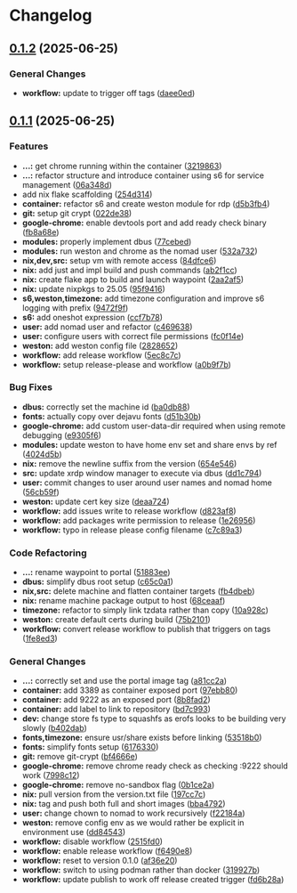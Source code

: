 # Changelog

## [0.1.2](https://github.com/jovulic/portal/compare/v0.1.1...v0.1.2) (2025-06-25)


### General Changes

* **workflow:** update to trigger off tags ([daee0ed](https://github.com/jovulic/portal/commit/daee0ed3932b286b07b4f55261b78985045b192b))

## [0.1.1](https://github.com/jovulic/portal/compare/v0.1.0...v0.1.1) (2025-06-25)


### Features

* **...:** get chrome running within the container ([3219863](https://github.com/jovulic/portal/commit/3219863605a606be9d4eb441cd14b76b150b8d9d))
* **...:** refactor structure and introduce container using s6 for service management ([06a348d](https://github.com/jovulic/portal/commit/06a348d193b74a790fc4a0efb50c1bb792371aa7))
* add nix flake scaffolding ([254d314](https://github.com/jovulic/portal/commit/254d314636bc796027ba51c11e23ea58f90f7c6e))
* **container:** refactor s6 and create weston module for rdp ([d5b3fb4](https://github.com/jovulic/portal/commit/d5b3fb4c574b5426f892eb2e837ba3d643cee1ae))
* **git:** setup git crypt ([022de38](https://github.com/jovulic/portal/commit/022de383993c5cc9c455badd8b0ebb16aa203752))
* **google-chrome:** enable devtools port and add ready check binary ([fb8a68e](https://github.com/jovulic/portal/commit/fb8a68ea0365a2fef192144ccd07dd9b6f8f52d4))
* **modules:** properly implement dbus ([77cebed](https://github.com/jovulic/portal/commit/77cebed8f41e867aa45a63cd4b1c4f968e1f0c23))
* **modules:** run weston and chrome as the nomad user ([532a732](https://github.com/jovulic/portal/commit/532a7326c9fda0f6ec52e8f5f01f5eed74b9803d))
* **nix,dev,src:** setup vm with remote access ([84dfce6](https://github.com/jovulic/portal/commit/84dfce609be011dcd4929a8be84379ab63aec9c0))
* **nix:** add just and impl build and push commands ([ab2f1cc](https://github.com/jovulic/portal/commit/ab2f1cc0542b7eb57da4e77e8a7755b1c2c0cba0))
* **nix:** create flake app to build and launch waypoint ([2aa2af5](https://github.com/jovulic/portal/commit/2aa2af51f78ddfa1a9708f7b0097abb3dddc50a5))
* **nix:** update nixpkgs to 25.05 ([95f9416](https://github.com/jovulic/portal/commit/95f94164e2955d52c77dae9e9088138556ba9c74))
* **s6,weston,timezone:** add timezone configuration and improve s6 logging with prefix ([9472f9f](https://github.com/jovulic/portal/commit/9472f9ff97e42e3f3077d8d457218c2a3a0314c7))
* **s6:** add oneshot expression ([ccf7b78](https://github.com/jovulic/portal/commit/ccf7b78e793d0919fd085e70747b4cf53cd4845c))
* **user:** add nomad user and refactor ([c469638](https://github.com/jovulic/portal/commit/c4696387bdd989e7a361525cb891b5a0db442d04))
* **user:** configure users with correct file permissions ([fc0f14e](https://github.com/jovulic/portal/commit/fc0f14ea27ed1a49aabdda3dc32e8b3e742e93c5))
* **weston:** add weston config file ([2828652](https://github.com/jovulic/portal/commit/2828652e1bc2f2660d164448e2df9dc5f941d2fa))
* **workflow:** add release workflow ([5ec8c7c](https://github.com/jovulic/portal/commit/5ec8c7c53bef507e5b7a0314c351d801f92dedfb))
* **workflow:** setup release-please and workflow ([a0b9f7b](https://github.com/jovulic/portal/commit/a0b9f7bd57c849cc7bdd5b2216e4ae8a81808cb4))


### Bug Fixes

* **dbus:** correctly set the machine id ([ba0db88](https://github.com/jovulic/portal/commit/ba0db88f0b7adbb55ebc7ffc6befe286da400125))
* **fonts:** actually copy over dejavu fonts ([d51b30b](https://github.com/jovulic/portal/commit/d51b30bc5e49f47840ed2fb84229eaf9c27c5710))
* **google-chrome:** add custom user-data-dir required when using remote debugging ([e9305f6](https://github.com/jovulic/portal/commit/e9305f61fad5bd2645b99c559612adeb7b8c8fba))
* **modules:** update weston to have home env set and share envs by ref ([4024d5b](https://github.com/jovulic/portal/commit/4024d5b20f483bfefa3a98a87e69101cc52095b0))
* **nix:** remove the newline suffix from the version ([654e546](https://github.com/jovulic/portal/commit/654e546bcd01687ab4bf1c386d510fb4c259da65))
* **src:** update xrdp window manager to execute via dbus ([dd1c794](https://github.com/jovulic/portal/commit/dd1c794b7d1b8b8b2cbedddf2705ca2e5568102e))
* **user:** commit changes to user around user names and nomad home ([56cb59f](https://github.com/jovulic/portal/commit/56cb59fc7705f7452c5207bf869362d3d28664b5))
* **weston:** update cert key size ([deaa724](https://github.com/jovulic/portal/commit/deaa72415d5b3659cbce78665b99649c9cdc86ab))
* **workflow:** add issues write to release workflow ([d823af8](https://github.com/jovulic/portal/commit/d823af8437ac8c73733fe71edca815cc17a7a0cf))
* **workflow:** add packages write permission to release ([1e26956](https://github.com/jovulic/portal/commit/1e2695602a60f0bf3436d81dc197c67276fe799d))
* **workflow:** typo in release please config filename ([c7c89a3](https://github.com/jovulic/portal/commit/c7c89a3e237d0deda2aece78302b6334e92c1a8c))


### Code Refactoring

* **...:** rename waypoint to portal ([51883ee](https://github.com/jovulic/portal/commit/51883ee261e0684a24ad02520b79ae878a4a7670))
* **dbus:** simplify dbus root setup ([c65c0a1](https://github.com/jovulic/portal/commit/c65c0a1ca0111d17497b7d8892b504e24de5dcc1))
* **nix,src:** delete machine and flatten container targets ([fb4dbeb](https://github.com/jovulic/portal/commit/fb4dbebcc94dee33ffa62345c769b8b5cedf4d74))
* **nix:** rename machine package output to host ([68ceaaf](https://github.com/jovulic/portal/commit/68ceaaf4a75bfc8b8681f7ed36beb5ef890dc371))
* **timezone:** refactor to simply link tzdata rather than copy ([10a928c](https://github.com/jovulic/portal/commit/10a928cac98d5bb1aa8caf903930421c113cc0e4))
* **weston:** create default certs during build ([75b2101](https://github.com/jovulic/portal/commit/75b21019df2cae690dc1f08087e24cdf57fd53a0))
* **workflow:** convert release workflow to publish that triggers on tags ([1fe8ed3](https://github.com/jovulic/portal/commit/1fe8ed3116ce679ec14e98c29211fc0b83b42c19))


### General Changes

* **...:** correctly set and use the portal image tag ([a81cc2a](https://github.com/jovulic/portal/commit/a81cc2a7718c7dbcf5bf86794c716bbd5f5e55ce))
* **container:** add 3389 as container exposed port ([97ebb80](https://github.com/jovulic/portal/commit/97ebb80f1d829adb75596e2974d0ee85144776b6))
* **container:** add 9222 as an exposed port ([8b8fad2](https://github.com/jovulic/portal/commit/8b8fad253832dc7fcd4bbe8bba5829ddf95ff3e2))
* **container:** add label to link to repository ([bd7c993](https://github.com/jovulic/portal/commit/bd7c993e026fe48c17c35fb5fcd708d4d39a82fa))
* **dev:** change store fs type to squashfs as erofs looks to be building very slowly ([b402dab](https://github.com/jovulic/portal/commit/b402dab7d4a47ccad22b232909af693b25113d38))
* **fonts,timezone:** ensure usr/share exists before linking ([53518b0](https://github.com/jovulic/portal/commit/53518b0ef32da584e63b2bed631f980f49c7416f))
* **fonts:** simplify fonts setup ([6176330](https://github.com/jovulic/portal/commit/61763301c39696f1e289c258bda8e313638e2482))
* **git:** remove git-crypt ([bf4666e](https://github.com/jovulic/portal/commit/bf4666e2ee4e4c9be939afa630552a652f1d2fba))
* **google-chrome:** remove chrome ready check as checking :9222 should work ([7998c12](https://github.com/jovulic/portal/commit/7998c1264f6102376f7903cc185020bf97b30078))
* **google-chrome:** remove no-sandbox flag ([0b1ce2a](https://github.com/jovulic/portal/commit/0b1ce2ab74612e408c100aad4f5d96114aea2db4))
* **nix:** pull version from the version.txt file ([197cc7c](https://github.com/jovulic/portal/commit/197cc7c81102100af2e51786149c393876265e74))
* **nix:** tag and push both full and short images ([bba4792](https://github.com/jovulic/portal/commit/bba47922df438a27f65c313f9059d84517d9924b))
* **user:** change chown to nomad to work recursively ([f22184a](https://github.com/jovulic/portal/commit/f22184a2ecd5a75f29e3a217a825a7a008eb160d))
* **weston:** remove config env as we would rather be explicit in environment use ([dd84543](https://github.com/jovulic/portal/commit/dd845438eb2115c0095b093acf82ec0e2d3aa2b4))
* **workflow:** disable workflow ([2515fd0](https://github.com/jovulic/portal/commit/2515fd0c53337c8cc8d514fe85c35b6feea7ba96))
* **workflow:** enable release workflow ([f6490e8](https://github.com/jovulic/portal/commit/f6490e8738c02f0031200742a553424c52e5469b))
* **workflow:** reset to version 0.1.0 ([af36e20](https://github.com/jovulic/portal/commit/af36e20ae8939f506287190d721add4ea0a300f5))
* **workflow:** switch to using podman rather than docker ([319927b](https://github.com/jovulic/portal/commit/319927b7abd9a4f6a3d54b7d16ebbe7480de8d38))
* **workflow:** update publish to work off release created trigger ([fd6b28a](https://github.com/jovulic/portal/commit/fd6b28a094b0b79f14360e6bce17294fc1789020))
